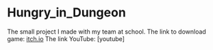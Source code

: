 # Hungry_in_Dungeon
The small project I made with my team at school.
The link to download game: [itch.io][itch]
The link YouTube: [youtube]

[itch]: https://thugamecoi.itch.io/hungry-in-dungeon
